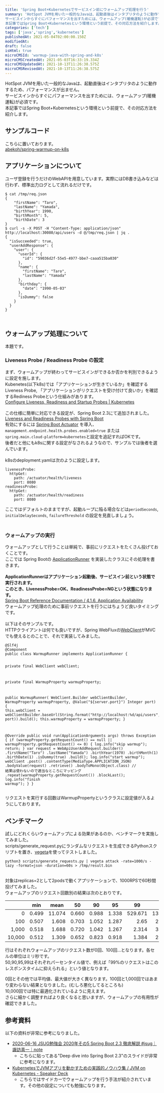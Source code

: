 ```yaml
---
title: 'Spring Boot+Kubernetesでサービスイン前にウォームアップ処理を行う'
summary: 'HotSpot JVMを用いた一般的なJavaは、起動直後はインタプリタのように動作するため、パフォーマンスが出ません。
サービスインからすぐにパフォーマンスを出すためには、ウォームアップ(暖機運転)が必須です。
本記事ではSpring Boot+Kubernetesという環境という前提で、その対応方法を紹介します。 ?? '''
categories: ['tech']
tags: ['java','spring','kubernetes']
publishedAt: 2021-05-04T02:00:00.150Z
modifiedAt: 
draft: false
isHtml: true
microCMSId: 'warmup-java-with-spring-and-k8s'
microCMSCreatedAt: 2021-05-03T16:33:19.334Z
microCMSUpdatedAt: 2021-10-13T11:26:38.575Z
microCMSRevisedAt: 2021-10-13T11:26:38.575Z
---
```

<p>
  HotSpot
  JVMを用いた一般的なJavaは、起動直後はインタプリタのように動作するため、パフォーマンスが出ません。<br />
  サービスインからすぐにパフォーマンスを出すためには、ウォームアップ(暖機運転)が必須です。<br />
  本記事ではSpring
  Boot+Kubernetesという環境という前提で、その対応方法を紹介します。<br />
</p>
<h2 id="hc684259255">サンプルコード</h2>
<p>
  こちらに置いております。<br />
  <a
    href="https://github.com/abekoh/spring-warmup-on-k8s"
    target="_blank"
    rel="noopener noreferrer"
    >abekoh&#x2F;spring-warmup-on-k8s</a
  ><br />
</p>
<h2 id="he348072487">アプリケーションについて</h2>
<p>
  ユーザ登録を行うだけのWebAPIを用意しています。実際にはDB書き込みなどは行わず、標準出力ログとして流れるだけです。
</p>
<pre><code class="language-bash">$ cat &#x2F;tmp&#x2F;req.json
{
    &quot;firstName&quot;: &quot;Taro&quot;,
    &quot;lastName&quot;: &quot;Yamada&quot;,
    &quot;birthYear&quot;: 1990,
    &quot;birthMonth&quot;: 5,
    &quot;birthDate&quot;: 3
}
$ curl -s -X POST -H &quot;Content-Type: application&#x2F;json&quot; http:&#x2F;&#x2F;localhost:30080&#x2F;api&#x2F;users -d @&#x2F;tmp&#x2F;req.json | jq .
{
  &quot;isSucceeded&quot;: true,
  &quot;userAddResponse&quot;: {
    &quot;user&quot;: {
      &quot;userId&quot;: {
        &quot;id&quot;: &quot;59036d2f-55e5-4977-bbe7-caaa515ba030&quot;
      },
      &quot;name&quot;: {
        &quot;firstName&quot;: &quot;Taro&quot;,
        &quot;lastName&quot;: &quot;Yamada&quot;
      },
      &quot;birthday&quot;: {
        &quot;date&quot;: &quot;1990-05-03&quot;
      },
      &quot;isDummy&quot;: false
    }
  }
}</code></pre>
<h2 id="hd8259c9423">
  <br />
  ウォームアップ処理について
</h2>
<p>本題です。</p>
<h3 id="h1877ce51fa">Liveness Probe &#x2F; Readiness Probe の設定</h3>
<p>
  まず、ウォームアップが終わってサービスインができるか否かを判別できるように設定を施します。<br />
  Kubenetes(以下k8s)では「アプリケーションが生きているか」を確認するLiveness
  Probe, 「アプリケーションがリクエストを受け付けて良いか」を確認するRediness
  Probeという仕組みがあります。<br />
  <a
    href="https://kubernetes.io/docs/tasks/configure-pod-container/configure-liveness-readiness-startup-probes/"
    target="_blank"
    rel="noopener noreferrer"
    >Configure Liveness, Readiness and Startup Probes | Kubernetes</a
  ><br />
  <br />
  この仕様に簡単に対応できる設定が、Spring Boot 2.3にて追加されました。<br />
  <a
    href="https://spring.io/blog/2020/03/25/liveness-and-readiness-probes-with-spring-boot"
    target="_blank"
    rel="noopener noreferrer"
    >Liveness and Readiness Probes with Spring Boot</a
  ><br />
  有効にするには
  <a
    href="https://docs.spring.io/spring-boot/docs/current/reference/html/production-ready-features.html"
    target="_blank"
    rel="noopener noreferrer"
    >Spring Boot Actuator</a
  >
  を導入、 <code>management.endpoint.health.probes.enabled=true</code> または
  <code>spring.main.cloud-platform=kubernetes</code
  >と設定を追記すればOKです。<br />
  後者だと他にもk8sに関する設定がなされるようなので、サンプルでは後者を選んでいます。<br />
  <br />
  k8sのdeployment.yamlは次のように設定します。
</p>
<pre><code class="language-yaml">livenessProbe:
  httpGet:
    path: &#x2F;actuator&#x2F;health&#x2F;liveness
    port: 8080
readinessProbe:
  httpGet:
    path: &#x2F;actuator&#x2F;health&#x2F;readiness
    port: 8080</code></pre>
<p>
  ここではデフォルトのままですが、起動ループに陥る場合などは<code>periodSeconds</code>,
  <code>initialDelaySeconds</code>,
  <code>failureThreshold</code> の設定を見直しましょう。
</p>
<h3 id="h814c9a5833">
  <br />
  ウォームアップの実行
</h3>
<p>
  ウォームアップとして行うことは単純で、事前にリクエストをたくさん投げておくことです。<br />
  ここでは Spring Bootの
  <a
    href="https://docs.spring.io/spring-boot/docs/current/api/org/springframework/boot/ApplicationRunner.html"
    target="_blank"
    rel="noopener noreferrer"
    >ApplicationRunner</a
  >
  を実装したクラスにその処理を書きます。<br />
  <br />
  <strong
    >ApplicationRunnerはアプリケーション起動後、サービスイン前という状態で実行されます。</strong
  ><br />
  <strong
    >このとき、LivenessProbe=OK、ReadinessProbe=NGという状態になります。</strong
  ><br />
  <a href="https://docs.spring.io/spring-boot/docs/current/reference/htmlsingle/#boot-features-application-availability"
    >Spring Boot Reference Documentation &#x2F; 4.1.6. Application Availability </a
  ><br />
  ウォームアップ処理のために事前リクエストを行うにはちょうど良いタイミングです。<br />
  <br />
  以下はそのサンプルです。<br />
  HTTPクライアントは何でも良いですが、Spring WebFluxの<a
    href="https://docs.spring.io/spring-framework/docs/current/javadoc-api/org/springframework/web/reactive/function/client/WebClient.html"
    target="_blank"
    rel="noopener noreferrer"
    >WebClient</a
  >がMVCでも使えるとのことで、それで実装してみました。
</p>
<pre><code class="language-java">@Slf4j
@Component
public class WarmupRunner implements ApplicationRunner {

  private final WebClient webClient;

  private final WarmupProperty warmupProperty;

  public WarmupRunner(
      WebClient.Builder webClientBuilder,
      WarmupProperty warmupProperty,
      @Value(&quot;${server.port}&quot;) Integer port) {
    this.webClient =
        webClientBuilder.baseUrl(String.format(&quot;http:&#x2F;&#x2F;localhost:%d&#x2F;api&#x2F;users&quot;, port)).build();
    this.warmupProperty = warmupProperty;
  }

  @Override
  public void run(ApplicationArguments args) throws Exception {
    if (warmupProperty.getRequestCount() == null || warmupProperty.getRequestCount() &lt;= 0) {
      log.info(&quot;skip warmup&quot;);
      return;
    }
    var request =
        WebApiUserAddRequest.builder()
            .firstName(&quot;Taro&quot;)
            .lastName(&quot;Yamada&quot;)
            .birthYear(1970)
            .birthMonth(1)
            .birthDate(1)
            .isDummy(true)
            .build();
    log.info(&quot;start warmup&quot;);
    webClient
        .post()
        .contentType(MediaType.APPLICATION_JSON)
        .bodyValue(request)
        .retrieve()
        .bodyToMono(Object.class) &#x2F;&#x2F; 結果は使わないので適当なところにマッピング
        .repeat(warmupProperty.getRequestCount())
        .blockLast();
    log.info(&quot;finish warmup&quot;);
  }
}</code></pre>
<p>
  リクエストを実行する回数はWarmupPropertyというクラスに設定値が入るようにしております。<br />
</p>
<h2 id="h9445791c75">ベンチマーク</h2>
<p>
  試しにどれくらいウォームアップによる効果があるのか、ベンチマークを実施してみました。<br />
  scripts&#x2F;generate_request.pyにランダムなリクエストを生成できるPythonスクリプトを置き、<a
    href="https://github.com/tsenart/vegeta"
    target="_blank"
    rel="noopener noreferrer"
    >vegeta</a
  >を使ってテストしました。
</p>
<pre><code class="language-bash">python3 scripts&#x2F;generate_requests.py | vegeta attack -rate=1000&#x2F;s -lazy -format=json -duration=60s &gt; &#x2F;tmp&#x2F;result.bin</code></pre>
<p>
  <br />
  対象はreplicas=2として2podsで動くアプリケーションで、1000RPSで60秒間投げてみました。<br />
  ウォームアップのリクエスト回数別の結果は次のとおりです。
</p>
<table class="tg">
  <thead>
    <tr>
      <th class="tg-0pky"></th>
      <th class="tg-0pky">min</th>
      <th class="tg-0pky">mean</th>
      <th class="tg-0pky">50</th>
      <th class="tg-0pky">90</th>
      <th class="tg-0lax">95</th>
      <th class="tg-0lax">99</th>
      <th class="tg-0lax">max</th>
    </tr>
  </thead>
  <tbody style="text-align: right">
    <tr>
      <td class="tg-0pky">0</td>
      <td class="tg-0pky">0.499</td>
      <td class="tg-0pky">11.074</td>
      <td class="tg-0pky">0.660</td>
      <td class="tg-0pky">0.988</td>
      <td class="tg-0lax">1.338</td>
      <td class="tg-0lax">529.671</td>
      <td class="tg-0lax">1396.000</td>
    </tr>
    <tr>
      <td class="tg-0pky">100</td>
      <td class="tg-0pky">0.507</td>
      <td class="tg-0pky">1.608</td>
      <td class="tg-0pky">0.703</td>
      <td class="tg-0pky">1.052</td>
      <td class="tg-0lax">1.287</td>
      <td class="tg-0lax">2.65</td>
      <td class="tg-0lax">286.235</td>
    </tr>
    <tr>
      <td class="tg-0lax">1,000</td>
      <td class="tg-0lax">0.518</td>
      <td class="tg-0lax">1.688</td>
      <td class="tg-0lax">0.720</td>
      <td class="tg-0lax">1.042</td>
      <td class="tg-0lax">1.267</td>
      <td class="tg-0lax">2.314</td>
      <td class="tg-0lax">312.099</td>
    </tr>
    <tr>
      <td class="tg-0lax">10,000</td>
      <td class="tg-0lax">0.512</td>
      <td class="tg-0lax">1.309</td>
      <td class="tg-0lax">0.652</td>
      <td class="tg-0lax">0.823</td>
      <td class="tg-0lax">0.918</td>
      <td class="tg-0lax">1.384</td>
      <td class="tg-0lax">242.643</td>
    </tr>
  </tbody>
</table>
<p>
  行はそれぞれウォームアップのリクエスト数が0回、100回…となります。各セルの単位はミリ秒です。<br />
  50,90,95,99はそれぞれパーセンタイル値で、例えば「99%のリクエストはこのレスポンスタイムに抑えられる」という値となります。
</p>
<p>
  0回とその他では平均値、最大値が大きく異なります。100回と1,000回ではあまり変わらない結果となりました。(むしろ悪化してるところも)<br />
  10,000回では特に最適化されているように見えます。<br />
  さらに細かく調整すればより良くなると思いますが、ウォームアップの有用性が確認できました。
</p>
<h2 id="h44e51f96ce">参考資料</h2>
<p>以下の資料が非常に参考になりました。</p>
<ul>
  <li>
    <a
      href="https://note.com/suwash/n/n69f773da0cf6"
      target="_blank"
      rel="noopener noreferrer"
      >2020-06-16 JSUG勉強会 2020年その5 Spring Boot 2.3 徹底解説
      #jsug｜諏訪真一｜note</a
    >
    <ul>
      <li>
        こちらに貼ってある&quot;Deep dive into Spring Boot
        2.3&quot;のスライドが非常に参考になります。
      </li>
    </ul>
  </li>
  <li>
    <a
      href="https://speakerdeck.com/hhiroshell/jvm-on-kubernetes"
      target="_blank"
      rel="noopener noreferrer"
      >KubernetesでJVMアプリを動かすための実践的ノウハウ集 &#x2F; JVM on
      Kubernetes - Speaker Deck</a
    >
    <ul>
      <li>
        こちらではサイドカーでウォームアップを行う手法が紹介されています。その他の設定についても勉強になります。
      </li>
    </ul>
  </li>
</ul>
    